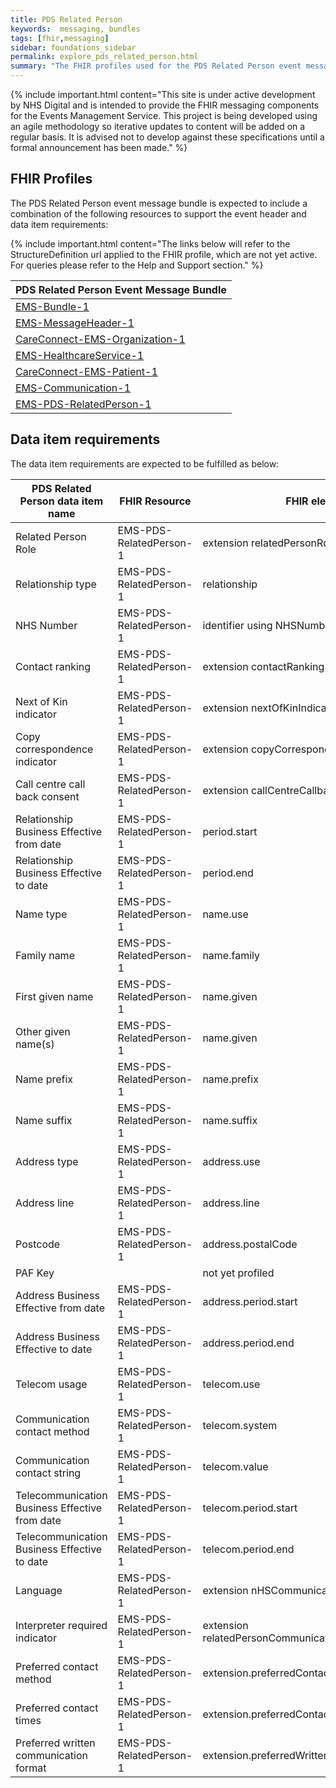 ```yaml
---
title: PDS Related Person
keywords:  messaging, bundles
tags: [fhir,messaging]
sidebar: foundations_sidebar
permalink: explore_pds_related_person.html
summary: "The FHIR profiles used for the PDS Related Person event message bundle"
---
```


{% include important.html content="This site is under active development by NHS Digital and is intended to provide the FHIR messaging components for the Events Management Service. This project is being developed using an agile methodology so iterative updates to content will be added on a regular basis. It is advised not to develop against these specifications until a formal announcement has been made." %}

## FHIR Profiles ##

The PDS Related Person event message bundle is expected to include a combination of the following resources to support the event header and data item requirements:

{% include important.html content="The links below will refer to the StructureDefinition url applied to the FHIR profile, which are not yet active. For queries please refer to the Help and Support section." %} 

| PDS Related Person Event Message Bundle |
|-----------------------------------------|
| [EMS-Bundle-1](https://fhir.nhs.uk/STU3/StructureDefinition/EMS-Bundle-1)                              |
| [EMS-MessageHeader-1](https://fhir.nhs.uk/STU3/StructureDefinition/EMS-MessageHeader-1)                       |
| [CareConnect-EMS-Organization-1](https://fhir.nhs.uk/STU3/StructureDefinition/CareConnect-EMS-Organization-1)                |
| [EMS-HealthcareService-1](https://fhir.nhs.uk/STU3/StructureDefinition/EMS-HealthcareService-1)                   |
| [CareConnect-EMS-Patient-1](https://fhir.nhs.uk/STU3/StructureDefinition/CareConnect-EMS-Patient-1)                     |
| [EMS-Communication-1](https://fhir.nhs.uk/STU3/StructureDefinition/EMS-Communication-1)                       |
| [EMS-PDS-RelatedPerson-1](https://fhir.nhs.uk/STU3/StructureDefinition/EMS-PDS-RelatedPerson-1)                     |

## Data item requirements  ##

The data item requirements are expected to be fulfilled as below:

| PDS Related Person data item name              | FHIR Resource       | FHIR element                                     | Mandatory/Optional/Required |
|------------------------------------------------|---------------------|--------------------------------------------------|-----------------------------|
| Related Person Role                            | EMS-PDS-RelatedPerson-1 | extension relatedPersonRole                                         | Mandatory                   |
| Relationship type                              | EMS-PDS-RelatedPerson-1 | relationship                                     | Mandatory                   |
| NHS Number                                     | EMS-PDS-RelatedPerson-1 | identifier using NHSNumber slice                 | Required                    |
| Contact ranking                                | EMS-PDS-RelatedPerson-1 | extension contactRanking                         | Required                    |
| Next of Kin indicator                          | EMS-PDS-RelatedPerson-1 | extension nextOfKinIndicator                     | Mandatory                   |
| Copy correspondence indicator                  | EMS-PDS-RelatedPerson-1 | extension copyCorrespondenceIndicator            | Required                    |
| Call centre call back consent                  | EMS-PDS-RelatedPerson-1 | extension callCentreCallbackConsent              | Required                    |
| Relationship Business Effective from date      | EMS-PDS-RelatedPerson-1 | period.start                                     | Mandatory                   |
| Relationship Business Effective to date        | EMS-PDS-RelatedPerson-1 | period.end                                       | Required                    |
| Name type                                      | EMS-PDS-RelatedPerson-1 | name.use                                         | Mandatory                   |
| Family name                                    | EMS-PDS-RelatedPerson-1 | name.family                                      | Mandatory                   |
| First given name                               | EMS-PDS-RelatedPerson-1 | name.given                                       | Required                    |
| Other given name(s)                            | EMS-PDS-RelatedPerson-1 | name.given                                       | Required                    |
| Name prefix                                    | EMS-PDS-RelatedPerson-1 | name.prefix                                      | Required                    |
| Name suffix                                    | EMS-PDS-RelatedPerson-1 | name.suffix                                      | Required                    |
| Address type                                   | EMS-PDS-RelatedPerson-1 | address.use                                      | Required                    |
| Address line                                   | EMS-PDS-RelatedPerson-1 | address.line                                     | Required                    |
| Postcode                                       | EMS-PDS-RelatedPerson-1 | address.postalCode                               | Required                    |
| PAF Key                                        |                     | not yet profiled                                 | Required                    |
| Address Business Effective from date           | EMS-PDS-RelatedPerson-1 | address.period.start                             | Mandatory                   |
| Address Business Effective to date             | EMS-PDS-RelatedPerson-1 | address.period.end                               | Required                    |
| Telecom usage                                  | EMS-PDS-RelatedPerson-1 | telecom.use                                      | Required                    |
| Communication contact method                   | EMS-PDS-RelatedPerson-1 | telecom.system                                   | Required                    |
| Communication contact string                   | EMS-PDS-RelatedPerson-1 | telecom.value                                    | Required                    |
| Telecommunication Business Effective from date | EMS-PDS-RelatedPerson-1 | telecom.period.start                             | Mandatory                   |
| Telecommunication Business Effective to date   | EMS-PDS-RelatedPerson-1 | telecom.period.end                               | Required                    |
| Language                                       | EMS-PDS-RelatedPerson-1 | extension nHSCommunication.language              | Mandatory                   |
| Interpreter required indicator                 | EMS-PDS-RelatedPerson-1 | extension relatedPersonCommunication.interpreter | Mandatory                   |
| Preferred contact method                       | EMS-PDS-RelatedPerson-1 | extension.preferredContactMethod                 | Mandatory                   |
| Preferred contact times                        | EMS-PDS-RelatedPerson-1 | extension.preferredContactTimes                  | Required                    |
| Preferred written communication format         | EMS-PDS-RelatedPerson-1 | extension.preferredWrittenCoomunicationFormat    | Required                    |












